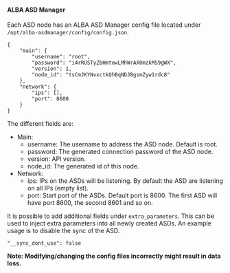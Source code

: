 #### ALBA ASD Manager
Each ASD node has an ALBA ASD Manager config file located under `/opt/alba-asdmanager/config/config.json`.

```
{
    "main": {
        "username": "root",
        "password": "i4rRUSTyZbHmtowLMhWrAX0mzkMS9gWX",
        "version": 1,
        "node_id": "tsCmJKYNvxctkQhBqNDJBgsmZyw1rdc8"
    },
    "network": {
        "ips": [],
        "port": 8600
    }
}
```
The different fields are:
* Main:
    * username: The username to address the ASD node. Default is root.
    * password: The generated connection password of the ASD node.
    * version: API version.
    * node_id: The generated id of this node.
* Network:
    * ips: IPs on the ASDs will be listening. By default the ASD are listening on all IPs (empty list).
    * port: Start port of the ASDs. Default port is 8600. The first ASD will have port 8600, the second 8601 and so on.

It is possible to add additional fields under `extra_parameters`. This can be used to inject extra parameters into all newly created ASDs. An example usage is to disable the sync of the ASD.
 ```
 "__sync_dont_use": false
 ```

**Note: Modifying/changing the config files incorrectly might result in data loss.**